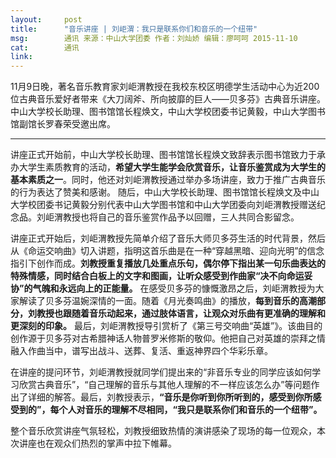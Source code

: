 ```yaml
---
layout:     post
title:      "音乐讲座 | 刘岠渭：我只是联系你们和音乐的一个纽带"
msg:		通讯 来源：中山大学团委 作者：刘灿娇 编辑：廖呵呵 2015-11-10
cat:		通讯
link:		
---
```


11月9日晚，著名音乐教育家刘岠渭教授在我校东校区明德学生活动中心为近200位古典音乐爱好者带来《大刀阔斧、所向披靡的巨人——贝多芬》古典音乐讲座。中山大学校长助理、图书馆馆长程焕文，中山大学校团委书记黄毅，中山大学图书馆副馆长罗春荣受邀出席。
***
讲座正式开始前，中山大学校长助理、图书馆馆长程焕文致辞表示图书馆致力于承办大学生素质教育的活动，**希望大学生能学会欣赏音乐，让音乐鉴赏成为大学生的基本素质之一**。同时，他还对刘岠渭教授通过举办多场讲座，致力于推广古典音乐的行为表达了赞美和感谢。
随后，中山大学校长助理、图书馆馆长程焕文及中山大学校团委书记黄毅分别代表中山大学图书馆和中山大学团委向刘岠渭教授赠送纪念品。刘岠渭教授也将自己的音乐鉴赏作品予以回赠，三人共同合影留念。

讲座正式开始后，刘岠渭教授先简单介绍了音乐大师贝多芬生活的时代背景，然后从《命运交响曲》切入讲题，指明这首乐曲是在一种“穿越黑暗、迎向光明”的信念指引下创作而成。**刘教授重复播放几处重点乐句，偶尔停下指出某一句乐曲表达的特殊情感，同时结合白板上的文字和图画，让听众感受到作曲家“决不向命运妥协”的气魄和永远向上的正能量。**
在感受贝多芬的慷慨激昂之后，刘岠渭教授为大家解读了贝多芬温婉深情的一面。随着《月光奏鸣曲》的播放，**每到音乐的高潮部分，刘教授也跟随着音乐动起来，通过肢体语言，让观众对乐曲有更准确的理解和更深刻的印象。**
最后，刘岠渭教授导引赏析了《第三号交响曲“英雄”》。该曲目的创作源于贝多芬对古希腊神话人物普罗米修斯的敬仰。他把自己对英雄的崇拜之情融入作曲当中，谱写出战斗、送葬、复活、重返神界四个华彩乐章。

在讲座的提问环节，刘岠渭教授就同学们提出来的“非音乐专业的同学应该如何学习欣赏古典音乐”，“自己理解的音乐与其他人理解的不一样应该怎么办”等问题作出了详细的解答。最后，刘教授表示，**“音乐是你听到你所听到的，感受到你所感受到的”，每个人对音乐的理解不尽相同，“我只是联系你们和音乐的一个纽带”。**

整个音乐欣赏讲座气氛轻松，刘教授细致热情的演讲感染了现场的每一位观众，本次讲座也在观众们热烈的掌声中拉下帷幕。